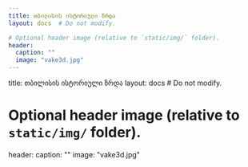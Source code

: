 ```yaml
---
title: თბილისის ისტორიული ზრდა
layout: docs  # Do not modify.

# Optional header image (relative to `static/img/` folder).
header:
  caption: ""
  image: "vake3d.jpg"
---
```


title: თბილისის ისტორიული ზრდა
layout: docs  # Do not modify.

# Optional header image (relative to `static/img/` folder).
header:
  caption: ""
  image: "vake3d.jpg"